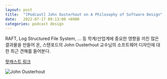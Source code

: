 ```yaml
---
layout: post
title:  "[Podcast] John Ousterhout on A Philosophy of Software Design"
date:   2022-07-17 09:13:00 +0900
categories: podcast design
---
```


RAFT, Log Structured File System, ... 등 학계/산업계에 중요한 영향을 끼친 많은 결과물을 만들어 온, 
스탠포드의 John Ousterhout 교수님의 소프트웨어 디자인에 대한 최근 견해를 들어본다.


[팟캐스트 링크](https://www.se-radio.net/2022/07/episode-520-john-ousterhout-on-a-philosophy-of-software-design/)

![John Ousterhout](https://www.se-radio.net/wp-content/uploads/2022/07/john-ousterhout-100x125-1.jpg)